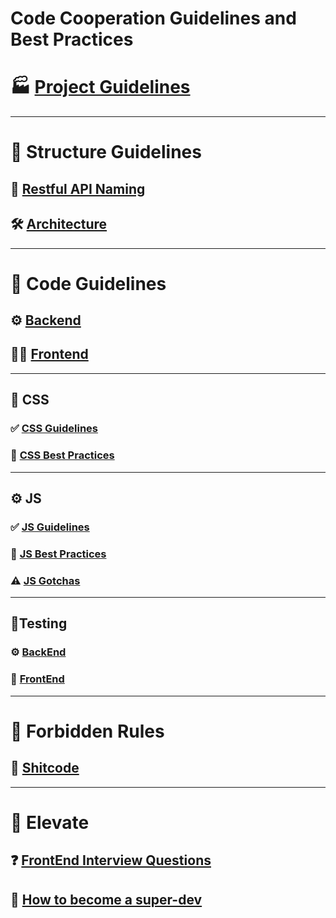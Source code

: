 # Code Cooperation Guidelines and Best Practices

# 🏭 [Project Guidelines](https://github.com/CodeCooperation/CC-Guidelines/blob/main/PROJECT_GUIDELINES.md)
----------
# 🗾 Structure Guidelines
## 📍 [Restful API Naming](https://github.com/CodeCooperation/CC-Guidelines/blob/main/PROJECT_GUIDELINES.md)
## 🛠️ [Architecture](https://github.com/CodeCooperation/CC-Guidelines/blob/main/ARCHITECTURE.md)
----------

# 🤖 Code Guidelines
## ⚙️ [Backend](https://github.com/CodeCooperation/CC-Guidelines/blob/main/BACKEND.md)
## 👨‍🎨️ [Frontend](https://github.com/CodeCooperation/CC-Guidelines/blob/main/FRONTEND.md)

----------

## 🎨 CSS
### ✅ [CSS Guidelines](https://github.com/CodeCooperation/CC-Guidelines/blob/main/CSS_GUIDELINES.md)
### 👏 [CSS Best Practices](https://github.com/CodeCooperation/CC-Guidelines/blob/main/CSS_BEST_PRACTICES.md)

----------

## ⚙️ JS
### ✅ [JS Guidelines](https://github.com/CodeCooperation/CC-Guidelines/blob/main/JS.md)
### 👏 [JS Best Practices](https://github.com/CodeCooperation/CC-Guidelines/blob/main/JS_BEST_PRACTICES.md)
### ⚠️ [JS Gotchas](https://github.com/CodeCooperation/CC-Guidelines/blob/main/JS-gotchas.md)

----------

## 🚦Testing
### ⚙️ [BackEnd](https://github.com/CodeCooperation/CC-Guidelines/blob/main/BACKEND_TESTING.md)
### 👨‍ [FrontEnd](https://github.com/CodeCooperation/CC-Guidelines/blob/main/FRONTEND_TESTING.md)
----------
# 🙅 Forbidden Rules
## 💩 [Shitcode](https://github.com/CodeCooperation/CC-Guidelines/blob/main/SHITCODE.md)
----------
# 🌲 Elevate
## ❓ [FrontEnd Interview Questions](https://github.com/CodeCooperation/CC-Guidelines/blob/main/FRONTEND-questions.md)
## 🚀 [How to become a super-dev](https://github.com/CodeCooperation/CC-Guidelines/blob/main/SUPERDEVELOPER.md)
